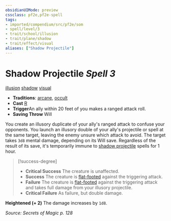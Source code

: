 ```yaml
---
obsidianUIMode: preview
cssclass: pf2e,pf2e-spell
tags:
- imported/compendium/src/pf2e/som
- spell/level/3
- trait/school/illusion
- trait/plane/shadow
- trait/effect/visual
aliases: ["Shadow Projectile"]
---
```

# Shadow Projectile *Spell 3*   
[illusion](illusion.md)  [shadow](rules/traits/shadow.md)  [visual](visual.md)  

- **Traditions**: [arcane](arcane.md), [occult](occult.md)
- **Cast** [R](chapter-9-playing-the-game.md#Actions "Reaction") 
- **Trigger**An ally within 20 feet of you makes a ranged attack roll.
- **Saving Throw** Will

You create an illusory duplicate of your ally's ranged attack to confuse your opponents. You launch an illusory double of your ally's projectile or spell at the same target, leaving the enemy unsure which attack to avoid. The target takes `3d8` mental damage, depending on its Will save. Regardless of the result of its save, it's temporarily immune to [shadow projectile](../../../..//TTRPGShare-Pathfinder-2E-Vault/compendium/spells/shadow-projectile-som.md) spells for 1 hour.

> [!success-degree] 
> - **Critical Success** The creature is unaffected.
> - **Success** The creature is [flat-footed](conditions.md#Flat-footed) against the triggering attack.
> - **Failure** The creature is [flat-footed](conditions.md#Flat-footed) against the triggering attack and takes full damage from your illusory projectile.
> - **Critical Failure** As failure, but double damage.

**Heightened (+ 2)** The damage increases by `1d8`.

*Source: Secrets of Magic p. 128*